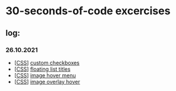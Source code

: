 # 30-seconds-of-code excercises

## log:

### 26.10.2021

- [[CSS](/css)] [custom checkboxes](/css/custom-checkbox)
- [[CSS](/css)] [floating list titles](/css/floating-list-titles)
- [[CSS](/css)] [image hover menu](/css/image-hover-menu)
- [[CSS](/css)] [image overlay hover](/css/image-overlay-hover)